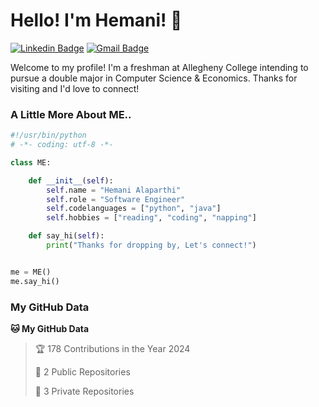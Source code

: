 # Hello! I'm Hemani! 👋

[![Linkedin Badge](https://img.shields.io/badge/-hemanialaparthi-blue?style=flat&logo=Linkedin&logoColor=white&link=https://www.linkedin.com/in/hemanialaparthi)](https://www.linkedin.com/in/hemanialaparthi)
[![Gmail Badge](https://img.shields.io/badge/-hemanialaparthi-c14438?style=flat&logo=Gmail&logoColor=white&link=mailto:YourEmailAddress)](mailto:hemanialaparthi@gmail.com)

Welcome to my profile! I'm a freshman at Allegheny College intending to pursue a double major in Computer Science & Economics. Thanks for visiting and I'd love to connect!

### A Little More About ME..

```python
#!/usr/bin/python
# -*- coding: utf-8 -*-

class ME:

    def __init__(self):
        self.name = "Hemani Alaparthi"
        self.role = "Software Engineer"
        self.codelanguages = ["python", "java"]
        self.hobbies = ["reading", "coding", "napping"]

    def say_hi(self):
        print("Thanks for dropping by, Let's connect!")


me = ME()
me.say_hi()
```

### My GitHub Data

**🐱 My GitHub Data** 

> 🏆 178 Contributions in the Year 2024
 > 
> 📜 2 Public Repositories 
 > 
> 🔑 3 Private Repositories 
 > 



